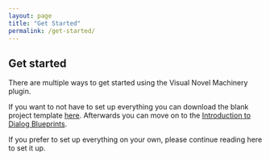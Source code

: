 ```yaml
---
layout: page
title: "Get Started"
permalink: /get-started/
---
```


## Get started

There are multiple ways to get started using the Visual Novel Machinery plugin.

If you want to not have to set up everything you can download the blank project template [here](#). Afterwards you can move on to the [Introduction to Dialog Blueprints](/intro/intro-to-dialogs).

If you prefer to set up everything on your own, please continue reading here to set it up.